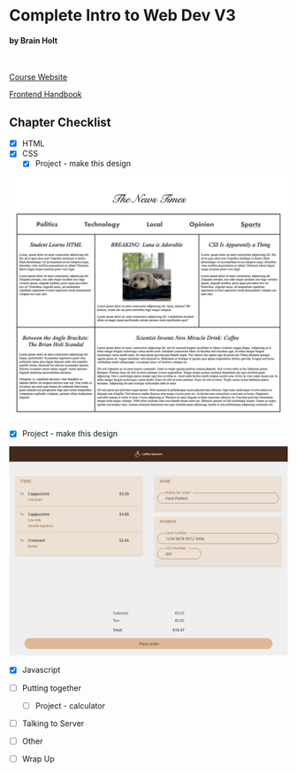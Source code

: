 # Complete Intro to Web Dev V3 
#### <span class="text-xl right-full">by Brain Holt</span>

<br>

[ Course Website ](https://btholt.github.io/complete-intro-to-web-dev-v3/)

[ Frontend Handbook ](https://frontendmasters.com/guides/front-end-handbook/2019/)

## Chapter Checklist

- [x] HTML 
- [x] CSS
  - [x] Project - make this design

![](./the_news_times/the_news_times.png)

- [x] Project - make this design

![](./coffee_masters/coffee_masters.png)

- [x] Javascript
- [ ] Putting together
  - [ ] Project - calculator
- [ ] Talking to Server
- [ ] Other
- [ ] Wrap Up

